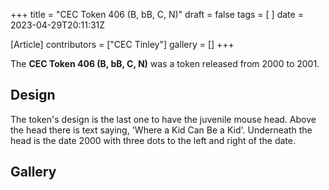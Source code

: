 +++
title = "CEC Token 406 (B, bB, C, N)"
draft = false
tags = [ ]
date = 2023-04-29T20:11:31Z

[Article]
contributors = ["CEC Tinley"]
gallery = []
+++

The **CEC Token 406 (B, bB, C, N)** was a token released from 2000 to 2001.

## Design ##
The token's design is the last one to have the juvenile mouse head. Above the head there is text saying, 'Where a Kid Can Be a Kid'. Underneath the head is the date 2000 with three dots to the left and right of the date. 

## Gallery ##

